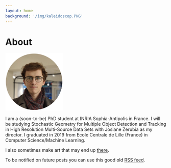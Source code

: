 ```yaml
---
layout: home
background: '/img/kaleidoscop.PNG'
---
```


About
====================

<img src="img/me.png" alt="drawing" width="180px"/>

I am a (soon-to-be) PhD student at INRIA Sophia-Antipolis in France. I will be studying Stochastic Geometry for Multiple Object Detection and Tracking in High Resolution Multi-Source Data Sets with Josiane Zerubia as my director. I graduated in 2019 from Ecole Centrale de Lille (France) in Computer Science/Machine Learning.

I also sometimes make art that may end up [there](/crea/).

To be notified on future posts you can use this good old [RSS feed](/feed.xml).
